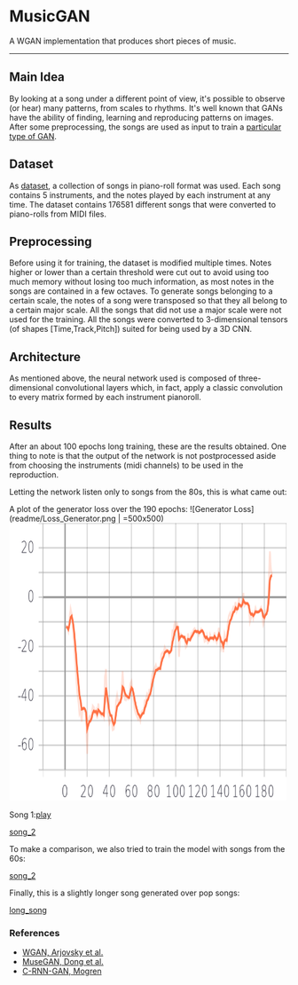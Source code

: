 # MusicGAN  
A WGAN implementation that produces short pieces of music.

---

## Main Idea

By looking at a song under a different point of view, it's possible to observe (or hear) many patterns, from scales to rhythms. 
It's well known that GANs have the ability of finding, learning and reproducing patterns on images.
After some preprocessing, the songs are used as input to train a [particular type of GAN](https://arxiv.org/pdf/1701.07875.pdf).

## Dataset

As [dataset](http://colinraffel.com/projects/lmd/), a collection of songs in piano-roll format was used. Each song contains 5 instruments, and the notes played by
each instrument at any time. The dataset contains 176581 different songs that were converted to piano-rolls from MIDI files.

## Preprocessing

Before using it for training, the dataset is modified multiple times. Notes higher or lower than a certain threshold were cut out
to avoid using too much memory without losing too much information, as most notes in the songs are contained in a few octaves.
To generate songs belonging to a certain scale, the notes of a song were transposed so that they all belong to a certain major scale.
All the songs that did not use a major scale were not used for the training.
All the songs were converted to 3-dimensional tensors (of shapes \[Time,Track,Pitch]) suited for being used by a 3D CNN.

## Architecture

As mentioned above, the neural network used is composed of three-dimensional convolutional layers which, in fact, apply a classic convolution to every matrix formed by each instrument pianoroll. 

## Results

After an about 100 epochs long training, these are the results obtained. One thing to note is that the output of the network is not postprocessed aside from choosing the instruments (midi channels) to be used in the reproduction. 

Letting the network listen only to songs from the 80s, this is what came out:

A plot of the generator loss over the 190 epochs:
![Generator Loss](readme/Loss_Generator.png | =500x500)
<img src="readme/Loss_Generator.png" alt="Generator Loss" width="500" height="500">

Song 1:[play](readme/80s_1.mp3) 

[song_2](readme/80s_2.mp3)

To make a comparison, we also tried to train the model with songs from the 60s:

[song_2](readme/60s_1.mp3)

Finally, this is a slightly longer song generated over pop songs:

[long_song](readme/long_song.mp3)

### References

- [WGAN, Arjovsky et al.](https://arxiv.org/pdf/1701.07875.pdf)
- [MuseGAN, Dong et al.](https://arxiv.org/pdf/1709.06298.pdf)
- [C-RNN-GAN, Mogren](http://mogren.one/publications/2016/c-rnn-gan/mogren2016crnngan.pdf)